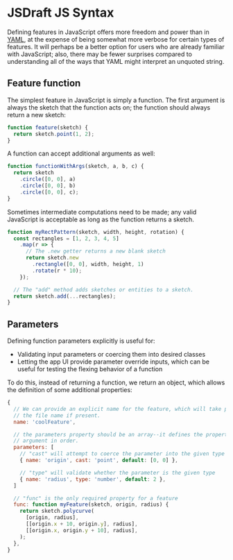 # JSDraft JS Syntax

Defining features in JavaScript offers more freedom and power than in [YAML](yaml-syntax.md), at the expense of being somewhat more verbose for certain types of features. It will perhaps be a better option for users who are already familiar with JavaScript; also, there may be fewer surprises compared to understanding all of the ways that YAML might interpret an unquoted string.

## Feature function

The simplest feature in JavaScript is simply a function. The first argument is always the sketch that the function acts on; the function should always return a new sketch:

```js
function feature(sketch) {
  return sketch.point(1, 2);
}
```

A function can accept additional arguments as well:

```js
function functionWithArgs(sketch, a, b, c) {
  return sketch
    .circle([0, 0], a)
    .circle([0, 0], b)
    .circle([0, 0], c);
}
```

Sometimes intermediate computations need to be made; any valid JavaScript is acceptable as long as the function returns a sketch.

```js
function myRectPattern(sketch, width, height, rotation) {
  const rectangles = [1, 2, 3, 4, 5]
    .map(r => {
      // The .new getter returns a new blank sketch
      return sketch.new
        .rectangle([0, 0], width, height, 1)
        .rotate(r * 10);
    });

  // The "add" method adds sketches or entities to a sketch. 
  return sketch.add(...rectangles);
}
```

## Parameters

Defining function parameters explicitly is useful for:
* Validating input parameters or coercing them into desired classes
* Letting the app UI provide parameter override inputs, which can be useful for testing the flexing behavior of a function

To do this, instead of returning a function, we return an object, which allows the definition of some additional properties:

```js
{
  // We can provide an explicit name for the feature, which will take precedent over
  // the file name if present.
  name: 'coolFeature',

  // the parameters property should be an array--it defines the properties of each
  // argument in order.
  parameters: [
    // "cast" will attempt to coerce the parameter into the given type
    { name: 'origin', cast: 'point', default: [0, 0] },

    // "type" will validate whether the parameter is the given type
    { name: 'radius', type: 'number', default: 2 },
  ]

  // "func" is the only required property for a feature
  func: function myFeature(sketch, origin, radius) {
    return sketch.polycurve(
      [origin, radius],
      [[origin.x + 10, origin.y], radius],
      [[origin.x, origin.y + 10], radius],
    );
  },
}
```
